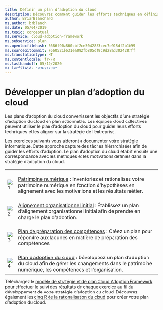 ```yaml
---
title: Définir un plan d’adoption du cloud
description: Découvrez comment guider les efforts techniques en définissant un plan d’adoption du cloud à l’aide du Cloud Adoption Framework pour Azure.
author: BrianBlanchard
ms.author: brblanch
ms.date: 05/04/2019
ms.topic: conceptual
ms.service: cloud-adoption-framework
ms.subservice: plan
ms.openlocfilehash: 6686f90a860cbf2ce5042833cec7e928df2b1099
ms.sourcegitcommit: 7660521b631ea092fb805df9c9d28ad3024287ff
ms.translationtype: HT
ms.contentlocale: fr-FR
ms.lasthandoff: 05/19/2020
ms.locfileid: "83621734"
---
```

<!-- markdownlint-disable MD026 -->

# <a name="develop-a-cloud-adoption-plan"></a>Développer un plan d’adoption du cloud

Les plans d’adoption du cloud convertissent les objectifs d’une stratégie d’adoption du cloud en plan actionnable. Les équipes cloud collectives peuvent utiliser le plan d’adoption du cloud pour guider leurs efforts techniques et les aligner sur la stratégie de l’entreprise.

Les exercices suivants vous aideront à documenter votre stratégie informatique. Cette approche capture des tâches hiérarchisées afin de guider les efforts d’adoption. Le plan d’adoption du cloud établit ensuite une correspondance avec les métriques et les motivations définies dans la stratégie d’adoption du cloud.

<!-- markdownlint-disable MD033 -->

| | |
|---|---|
| <br> ![1](../_images/icons/1.png) | <br> [Patrimoine numérique](../digital-estate/rationalize.md) : Inventoriez et rationalisez votre patrimoine numérique en fonction d’hypothèses en alignement avec les motivations et les résultats métier.                                |
| <br> ![2](../_images/icons/2.png) | <br> [Alignement organisationnel initial](./initial-org-alignment.md) : Établissez un plan d’alignement organisationnel initial afin de prendre en charge le plan d’adoption.                                |
| <br> ![3](../_images/icons/3.png) | <br> [Plan de préparation des compétences](./adapt-roles-skills-processes.md) : Créez un plan pour répondre aux lacunes en matière de préparation des compétences.                                |
| <br> ![4](../_images/icons/4.png) | <br> [Plan d’adoption du cloud](./plan-intro.md) : Développez un plan d’adoption du cloud afin de gérer les changements dans le patrimoine numérique, les compétences et l’organisation.                        |

Téléchargez le [modèle de stratégie et de plan Cloud Adoption Framework](https://archcenter.blob.core.windows.net/cdn/fusion/readiness/Microsoft-Cloud-Adoption-Framework-Strategy-and-Plan-Template.docx) pour effectuer le suivi des résultats de chaque exercice au fil du développement de votre stratégie d’adoption du cloud. Découvrez également les [cinq R de la rationalisation du cloud](../digital-estate/5-rs-of-rationalization.md) pour créer votre plan d’adoption du cloud.
